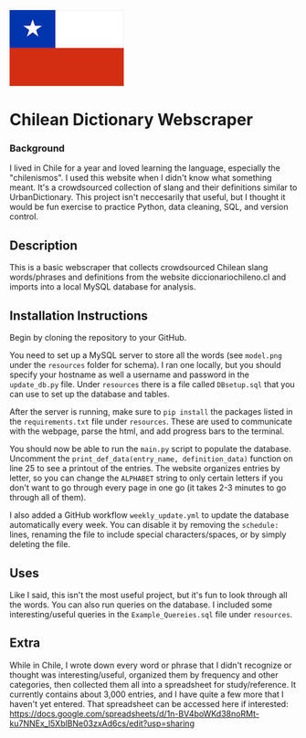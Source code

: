 ![img.png](resources/chilean_flag.png)
# Chilean Dictionary Webscraper
### Background
I lived in Chile for a year and loved learning the language, especially the "chilenismos". 
I used this website when I didn't know what something meant. 
It's a crowdsourced collection of slang and their definitions similar to UrbanDictionary.
This project isn't neccesarily that useful, but I thought it would be fun exercise to practice Python, data cleaning, SQL, and version control.

## Description
This is a basic webscraper that collects crowdsourced Chilean slang words/phrases and definitions from the website diccionariochileno.cl and imports into a local MySQL database for analysis.

## Installation Instructions
Begin by cloning the repository to your GitHub.

You need to set up a MySQL server to store all the words (see `model.png` under the `resources` folder for schema). 
I ran one locally, but you should specify your hostname as well a username and password in the `update_db.py` file. 
Under `resources` there is a file called `DBsetup.sql` that you can use to set up the database and tables.

After the server is running, make sure to `pip install` the packages listed in the `requirements.txt` file under `resources`. 
These are used to communicate with the webpage, parse the html, and add progress bars to the terminal.

You should now be able to run the `main.py` script to populate the database. 
Uncomment the `print_def_data(entry_name, definition_data)` function on line 25 to see a printout of the entries. 
The website organizes entries by letter, so you can change the `ALPHABET` string to only certain letters if you don't want to go through every page in one go (it takes 2-3 minutes to go through all of them).

I also added a GitHub workflow `weekly_update.yml` to update the database automatically every week. You can disable it by removing the `schedule:` lines, renaming the file to include special characters/spaces, or by simply deleting the file.

## Uses
Like I said, this isn't the most useful project, but it's fun to look through all the words.
You can also run queries on the database. I included some interesting/useful queries in the `Example_Quereies.sql` file under `resources`.

## Extra
While in Chile, I wrote down every word or phrase that I didn't recognize or thought was interesting/useful, organized them by frequency and other categories, then collected them all into a spreadsheet for study/reference.
It currently contains about 3,000 entries, and I have quite a few more that I haven't yet entered. 
That spreadsheet can be accessed here if interested: https://docs.google.com/spreadsheets/d/1n-BV4boWKd38noRMt-ku7NNEx_l5XblBNe03zxAd6cs/edit?usp=sharing

